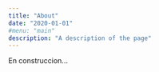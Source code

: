 ```yaml
---
title: "About"
date: "2020-01-01"
#menu: "main"
description: "A description of the page"
---
```


En construccion...
